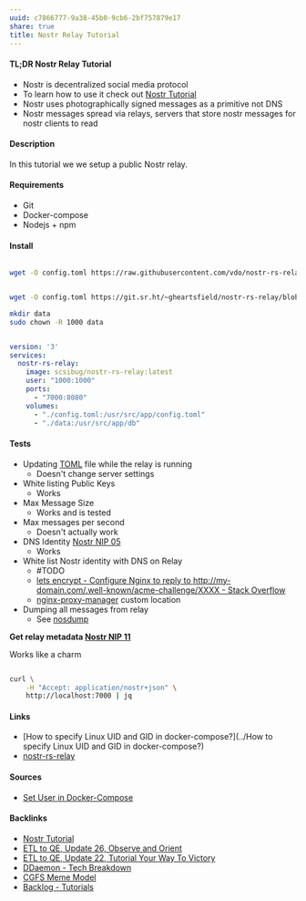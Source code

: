 ```yaml
---
uuid: c7866777-9a38-45b0-9cb6-2bf757879e17
share: true
title: Nostr Relay Tutorial
---
```

#### TL;DR Nostr Relay Tutorial

* Nostr is decentralized social media protocol
* To learn how to use it check out [Nostr Tutorial](../d0d2eb3c-a491-462a-ba23-bcc03246f837)
* Nostr uses photographically signed messages as a primitive not DNS
* Nostr messages spread via relays, servers that store nostr messages for nostr clients to read

#### Description

In this tutorial we we setup a public Nostr relay.

#### Requirements

* Git
* Docker-compose
* Nodejs + npm

#### Install

``` bash

wget -O config.toml https://raw.githubusercontent.com/vdo/nostr-rs-relay-compose/main/config.toml


wget -O config.toml https://git.sr.ht/~gheartsfield/nostr-rs-relay/blob/HEAD/config.toml

mkdir data
sudo chown -R 1000 data

```

``` yaml

version: '3'
services:
  nostr-rs-relay:
    image: scsibug/nostr-rs-relay:latest
    user: "1000:1000"
    ports:
      - "7000:8080"
    volumes:
      - "./config.toml:/usr/src/app/config.toml"
      - "./data:/usr/src/app/db"


```

#### Tests

* Updating [TOML](../1f39d93c-237a-48e3-958b-7086d2a216c8) file while the relay is running
	* Doesn't change server settings
* White listing Public Keys
	* Works
* Max Message Size
	* Works and is tested
* Max messages per second
	* Doesn't actually work
* DNS Identity [Nostr NIP 05](../8db2dd22-7235-4c50-bd6d-d79b4a55e879)
	* Works
* White list Nostr identity with DNS on Relay
	* #TODO
	* [lets encrypt - Configure Nginx to reply to http://my-domain.com/.well-known/acme-challenge/XXXX - Stack Overflow](https://stackoverflow.com/questions/46249411/configure-nginx-to-reply-to-http-my-domain-com-well-known-acme-challenge-xxxx)
	* [nginx-proxy-manager](../5c347a60-b0fd-4797-993a-c0a6f0943dc9) custom location
* Dumping all messages from relay
	* See [nosdump](../4223c9a7-5acc-433b-b5a4-87ef3301134c)

**Get relay metadata [Nostr NIP 11](../62987d3a-b320-4b5b-b762-e49ee3508f3f)**

Works like a charm
``` bash

curl \
	-H "Accept: application/nostr+json" \
	http://localhost:7000 | jq

```

#### Links

* [How to specify Linux UID and GID in docker-compose?](../How to specify Linux UID and GID in docker-compose?)
* [nostr-rs-relay](../cbe052f9-ebc2-4f4b-845f-f6e5d9aa2750)

#### Sources

* [Set User in Docker-Compose](https://chat.openai.com/share/567e1f1b-b8e6-4092-98a0-beb276f93b00)


#### Backlinks

* [Nostr Tutorial](/d0d2eb3c-a491-462a-ba23-bcc03246f837)
* [ETL to QE, Update 26, Observe and Orient](/a6694d76-0b96-4dd7-8f4a-8d213fef86f0)
* [ETL to QE, Update 22, Tutorial Your Way To Victory](/72b60152-c15c-4243-8329-67cd13e78ba6)
* [DDaemon - Tech Breakdown](/457c6a22-361f-4b4b-9867-809c7c6d0316)
* [CGFS Meme Model](/88bdf6a2-d788-4352-bb46-373a72542d71)
* [Backlog - Tutorials](/31f7e81a-967e-41f4-872e-91d1571df726)